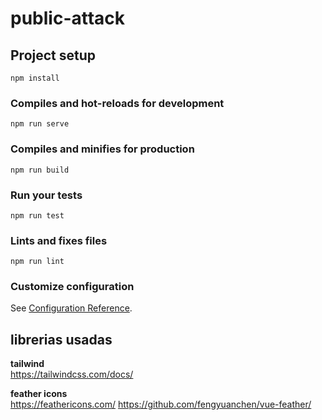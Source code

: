 # public-attack

## Project setup
```
npm install
```

### Compiles and hot-reloads for development
```
npm run serve
```

### Compiles and minifies for production
```
npm run build
```

### Run your tests
```
npm run test
```

### Lints and fixes files
```
npm run lint
```

### Customize configuration
See [Configuration Reference](https://cli.vuejs.org/config/).

## librerias usadas  

**tailwind**  
<https://tailwindcss.com/docs/>

**feather icons**  
<https://feathericons.com/>
<https://github.com/fengyuanchen/vue-feather/>